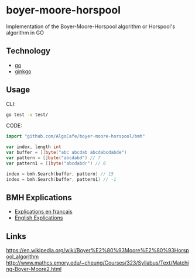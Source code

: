 # boyer-moore-horspool
Implementation of the Boyer-Moore-Horspool algorithm or Horspool's algorithm in GO

## Technology
* [go](https://golang.org/)
* [ginkgo](https://github.com/onsi/ginkgo)

## Usage
CLI:
```bash
go test -v test/
```

CODE:
```go
import "github.com/AlgoCafe/boyer-moore-horspool/bmh"

var index, length int
var buffer = []byte("abc abcdab abcdabcdabde")
var pattern = []byte("abcdabd") // 7
var pattern1 = []byte("abcdabdr") // 8

index = bmh.Search(buffer, pattern) // 15
index = bmh.Search(buffer, pattern1) // -1
```

## BMH Explications
 - [Explications en francais](doc/FR-EXPLICATION.md)
 - [English Explications](doc/EN-EXPLICATION.md)

## Links
https://en.wikipedia.org/wiki/Boyer%E2%80%93Moore%E2%80%93Horspool_algorithm  
http://www.mathcs.emory.edu/~cheung/Courses/323/Syllabus/Text/Matching-Boyer-Moore2.html  